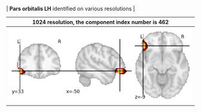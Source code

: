 


| **Pars orbitalis LH** identified on various resolutions |

| 1024 resolution, the component index number is 462|  
|:---:|  
| ![Component 1024](../1024/final/462.jpg "From component 1024: Pars orbitalis LH") |